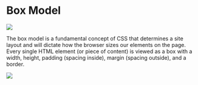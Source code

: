 # Box Model 

<img src="https://s3.amazonaws.com/after-school-assets/model-in-box.jpg" alight="right">

The box model is a fundamental concept of CSS that determines a site layout and will dictate how the browser sizes our elements on the page. Every single HTML element (or piece of content) is viewed as a box with a width, height, padding (spacing inside), margin (spacing outside), and a border.

<img src="https://s3.amazonaws.com/after-school-assets/box_model.png">